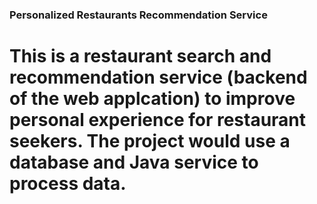 ### Personalized Restaurants Recommendation Service

This is a restaurant search and recommendation service (backend of the web applcation) to improve personal experience for restaurant seekers. The project would use a database and Java service to process data.
=======

